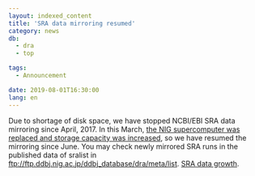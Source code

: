 ```yaml
---
layout: indexed_content
title: 'SRA data mirroring resumed'
category: news
db:
  - dra
  - top

tags:
  - Announcement

date: 2019-08-01T16:30:00
lang: en
---
```


<p>Due to shortage of disk space, we have stopped NCBI/EBI SRA data mirroring since April, 2017.
    In this March, <a href="https://sc2.ddbj.nig.ac.jp/index.php/en/en-hardconfig">the NIG supercomputer was replaced and storage capacity was increased</a>, so we have resumed the mirroring since June. You may check newly mirrored SRA runs in the published data of sralist in <a href="ftp://ftp.ddbj.nig.ac.jp/ddbj_database/dra/meta/list">ftp://ftp.ddbj.nig.ac.jp/ddbj_database/dra/meta/list</a>. <a href="/statistics/index-e.html#dra-release">SRA data growth</a>.</p>
